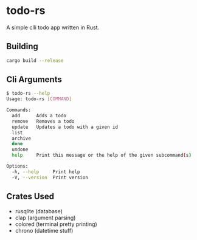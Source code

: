 # todo-rs
A simple clli todo app written in Rust.


## Building 
```bash
cargo build --release
```

## Cli Arguments

```bash
$ todo-rs --help
Usage: todo-rs [COMMAND]

Commands:
  add      Adds a todo
  remove   Removes a todo
  update   Updates a todo with a given id
  list     
  archive  
  done     
  undone   
  help     Print this message or the help of the given subcommand(s)

Options:
  -h, --help     Print help
  -V, --version  Print version
```

## Crates Used
- rusqlite (database)
- clap (argument parsing)
- colored (terminal pretty printing)
- chrono (datetime stuff)